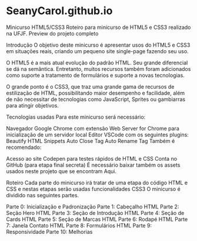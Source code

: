 # SeanyCarol.github.io
Minicurso HTML5/CSS3
Roteiro para minicurso de HTML5 e CSS3 realizado na UFJF. Preview do projeto completo

Introdução
O objetivo deste minicurso é apresentar usos do HTML5 e CSS3 em situações reais, criando um pequeno site single-page fazendo seu uso.

O HTML5 é a mais atual evolução do padrão HTML. Seu grande diferencial se dá na semântica. Entretanto, muitos recursos também foram adicionados como suporte a tratamento de formulários e suporte a novas tecnologias.

O grande ponto é o CSS3, que traz uma grande gama de recursos de estilização de HTML, possibilitando maior desempenho e facilidade, além de não necessitar de tecnologias como JavaScript, Sprites ou gambiarras para atingir objetivos.

Tecnologias usadas
Para este minicurso será necessário:

Navegador Google Chrome com extensão Web Server for Chrome para inicialização de um servidor local
Editor VSCode com os seguintes plugins:
Beautify
HTML Snippets
Auto Close Tag
Auto Rename Tag
Também é recomendado:

Acesso ao site Codepen para testes rápidos de HTML e CSS
Conta no GitHub (para etapa final secreta)
É necessário baixar também os assets usados neste projeto que se encontram Aqui.

Roteiro
Cada parte do minicurso irá tratar de uma etapa do código HTML e CSS e nestas etapas serão usadas funcionalidades CSS3 O minicurso é dividido nas seguintes partes.

Parte 0: Inicialização e Padronização
Parte 1: Cabeçalho
HTML
Parte 2: Seção Hero
HTML
Parte 3: Seção de Introdução
HTML
Parte 4: Seção de Cards
HTML
Parte 5: Seção de Marcas
HTML
Parte 6: Rodapé
HTML
Parte 7: Janela Contato
HTML
Parte 8: Formulários
HTML
Parte 9: Responsividade
Parte 10: Melhorias
